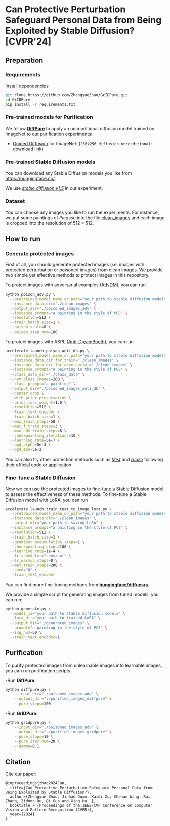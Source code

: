 # Can Protective Perturbation Safeguard Personal Data from Being Exploited by Stable Diffusion? [CVPR'24]

## Preparation

### Requirements
Install dependencies
```bash
git clone https://github.com/ZhengyueZhao/GrIDPure.git
cd GrIDPure
pip install -r requirements.txt
```
### Pre-trained models for Purification
We follow [**DiffPure**](https://github.com/NVlabs/DiffPure) to apply an unconditional diffusion model trained on ImageNet to our purification experiments:
- [Guided Diffusion](https://github.com/openai/guided-diffusion) for
  ImageNet: (`256x256 diffusion unconditional`: [download link](https://openaipublic.blob.core.windows.net/diffusion/jul-2021/256x256_diffusion_uncond.pt))

### Pre-trained Stable Diffusion models
You can download any Stable Diffusion models you like from https://huggingface.co/.

We use [_stable diffusion v1.5_](https://huggingface.co/runwayml/stable-diffusion-v1-5) in our experiment.

### Dataset
You can choose any images you like to run the experiments. For instance, we put some paintings of _Picasso_ into the file [clean_images](https://github.com/ZhengyueZhao/GrIDPure/tree/main/clean_images) and each image is cropped into the resolution of $512\times512$.

## How to run

### Generate protected images
First of all, you should generate protected images (i.e. images with protected perturbation or poisoned images) from clean images. We provide two simple yet effective methods to protect images in this repository.

To protect images with adversarial examples ([AdvDM](https://arxiv.org/abs/2302.04578)), you can run

```bash
python poison_adv.py \
  --pretrained_model_name_or_path="your path to stable diffusion models"  \
  --instance_data_dir="./clean_images" \
  --output_dir="./poisoned_images_adv" \
  --instance_prompt="a painting in the style of PCS" \
  --resolution=512 \
  --train_batch_size=1 \
  --poison_scale=8 \
  --poison_step_num=100
```

To protect images with ASPL ([Anti-DreamBooth](https://github.com/VinAIResearch/Anti-DreamBooth)), you can run

```bash
accelerate launch poison_anti_db.py \
  --pretrained_model_name_or_path="your path to stable diffusion models"  \
  --instance_data_dir_for_train="./clean_images" \
  --instance_data_dir_for_adversarial="./clean_images" \
  --instance_prompt="a painting in the style of PCS" \
  --class_data_dir="./class_data" \
  --num_class_images=200 \
  --class_prompt="a painting" \
  --output_dir="./poisoned_images_anti_db" \
  --center_crop \
  --with_prior_preservation \
  --prior_loss_weight=1.0 \
  --resolution=512 \
  --train_text_encoder \
  --train_batch_size=1 \
  --max_train_steps=50 \
  --max_f_train_steps=3 \
  --max_adv_train_steps=6 \
  --checkpointing_iterations=10 \
  --learning_rate=5e-7 \
  --pgd_alpha=5e-3 \
  --pgd_eps=5e-2 
```

You can also try other protection methods such as [_Mist_](https://link.zhihu.com/?target=https%3A//github.com/mist-project/mist) and [_Glaze_](https://glaze.cs.uchicago.edu/) following their official code or application.

### Fine-tune a Stable Diffusion
Now we can use the protected images to fine-tune a Stable Diffusion model to assess the effectiveness of these methods. To fine-tune a Stable Diffusion model with LoRA, you can run
```bash
accelerate launch train_text_to_image_lora.py \
  --pretrained_model_name_or_path="your path to stable diffusion models"  \
  --instance_data_dir="./clean_images" \
  --output_dir="your path to saving LoRA" \
  --instance_prompt="a painting in the style of PCS" \
  --resolution=512 \
  --train_batch_size=1 \
  --gradient_accumulation_steps=1 \
  --checkpointing_steps=100 \
  --learning_rate=1e-4 \
  --lr_scheduler="constant" \
  --lr_warmup_steps=0 \
  --max_train_steps=200 \
  --seed="0" \
  --train_text_encoder
```
You can find more fine-tuning methods from [**huggingface/diffuesrs**](https://github.com/huggingface/diffusers/blob/main/examples).

We provide a simple script for generating images from tuned models, you can run:

```bash
python generate.py \
  --model_id="your path to stable diffusion models" \
  --lora_dir="your path to trained LoRA" \
  --output_dir="./generated_images" \
  --prompt="a painting in the style of PCS" \
  --img_num=50 \
  --train_text_encoder=1
```

## Purification
To purify protected images from unlearnable images into learnable images, you can run purification scripts.

-Run **DiffPure**:
```bash
python diffpure.py \
    --input_dir="./poisoned_images_adv" \
    --output_dir="./purified_images_diffpure" \
    --pure_steps=100
```

-Run **GrIDPure**:
```bash
python gridpure.py \
    --input_dir="./poisoned_images_adv" \
    --output_dir="./purified_images_gridpure" \
    --pure_steps=10 \
    --pure_iter_num=20 \
    --gamma=0.1
```

## Citation
Cite our paper:
```
@inproceedings{zhao2024Can,
  title={Can Protective Perturbation Safeguard Personal Data from Being Exploited by Stable Diffusion?},
  author={Zhengyue Zhao, Jinhao Duan, Kaidi Xu, Chenan Wang, Rui Zhang, Zidong Du, Qi Guo and Xing Hu. },
  booktitle = {Proceedings of the IEEE/CVF Conference on Computer Vision and Pattern Recognition (CVPR)},
  year={2024}
}
```












